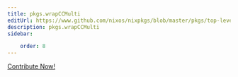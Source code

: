 ```yaml
---
title: pkgs.wrapCCMulti
editUrl: https://www.github.com/nixos/nixpkgs/blob/master/pkgs/top-level/all-packages.nix#L15860C17
description: pkgs.wrapCCMulti
sidebar:

    order: 8
---
```


<a href="https://www.github.com/nixos/nixpkgs/blob/master/pkgs/top-level/all-packages.nix#L15860C17">Contribute Now!</a>



